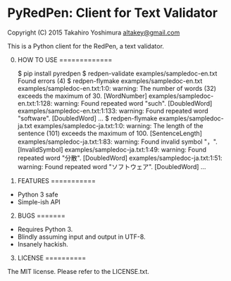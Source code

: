 # PyRedPen: Client for Text Validator #

Copyright (C) 2015 Takahiro Yoshimura <altakey@gmail.com>

This is a Python client for the RedPen, a text validator.


0. HOW TO USE
=============

    $ pip install pyredpen
    $ redpen-validate examples/sampledoc-en.txt
    Found errors (4)
    $ redpen-flymake examples/sampledoc-en.txt
    examples/sampledoc-en.txt:1:0: warning: The number of words (32) exceeds the maximum of 30. [WordNumber]
    examples/sampledoc-en.txt:1:128: warning: Found repeated word "such". [DoubledWord]
    examples/sampledoc-en.txt:1:133: warning: Found repeated word "software". [DoubledWord]
    ...
    $ redpen-flymake examples/sampledoc-ja.txt
    examples/sampledoc-ja.txt:1:0: warning: The length of the sentence (101) exceeds the maximum of 100. [SentenceLength]
    examples/sampledoc-ja.txt:1:83: warning: Found invalid symbol "，". [InvalidSymbol]
    examples/sampledoc-ja.txt:1:49: warning: Found repeated word "分散". [DoubledWord]
    examples/sampledoc-ja.txt:1:51: warning: Found repeated word "ソフトウェア". [DoubledWord]
    ...

1. FEATURES
===========

 * Python 3 safe
 * Simple-ish API

2. BUGS
=======

 * Requires Python 3.
 * Blindly assuming input and output in UTF-8.
 * Insanely hackish.

3. LICENSE
==========

The MIT license.  Please refer to the LICENSE.txt.
